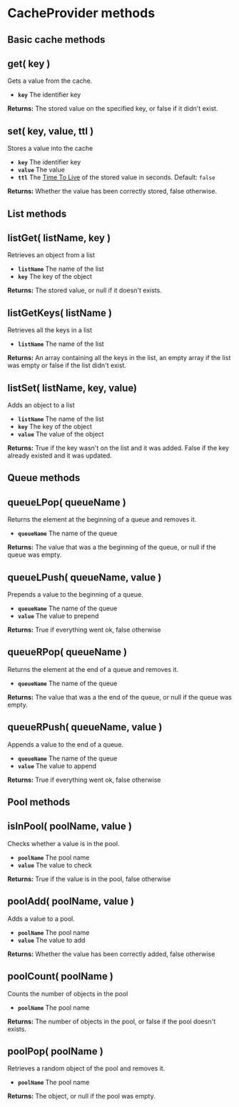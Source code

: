 # CacheProvider methods

## Basic cache methods

## get\( key \) <a id="get"></a>

Gets a value from the cache.

* **`key`** The identifier key

**Returns:** The stored value on the specified key, or false if it didn't exist.

## set\( key, value, ttl \) <a id="set"></a>

Stores a value into the cache

* **`key`** The identifier key
* **`value`** The value
* **`ttl`** The [Time To Live](../../../guide/cache-guide/#time-to-live) of the stored value in seconds. Default: `false`

**Returns:** Whether the value has been correctly stored, false otherwise.

## List methods

## listGet\( listName, key \) <a id="listget"></a>

Retrieves an object from a list

* **`listName`** The name of the list
* **`key`** The key of the object

**Returns:** The stored value, or null if it doesn't exists.

## listGetKeys\( listName \) <a id="listgetkeys"></a>

Retrieves all the keys in a list

* **`listName`** The name of the list

**Returns:** An array containing all the keys in the list, an empty array if the list was empty or false if the list didn't exist.

## listSet\( listName, key, value\) <a id="listset"></a>

Adds an object to a list

* **`listName`** The name of the list
* **`key`** The key of the object
* **`value`** The value of the object

**Returns:** True if the key wasn't on the list and it was added. False if the key already existed and it was updated.

## Queue methods

## queueLPop\( queueName \) <a id="queuelpop"></a>

Returns the element at the beginning of a queue and removes it.

* **`queueName`** The name of the queue

**Returns:** The value that was a the beginning of the queue, or null if the queue was empty.

## queueLPush\( queueName, value \) <a id="queuelpush"></a>

Prepends a value to the beginning of a queue.

* **`queueName`** The name of the queue
* **`value`** The value to prepend

**Returns:** True if everything went ok, false otherwise

## queueRPop\( queueName \) <a id="queuerpop"></a>

Returns the element at the end of a queue and removes it.

* **`queueName`** The name of the queue

**Returns:** The value that was a the end of the queue, or null if the queue was empty.

## queueRPush\( queueName, value \) <a id="queuerpush"></a>

Appends a value to the end of a queue.

* **`queueName`** The name of the queue
* **`value`** The value to append

**Returns:** True if everything went ok, false otherwise

## Pool methods

## isInPool\( poolName, value \) <a id="isinpool"></a>

Checks whether a value is in the pool.

* **`poolName`** The pool name
* **`value`** The value to check

**Returns:** True if the value is in the pool, false otherwise

## poolAdd\( poolName, value \) <a id="pooladd"></a>

Adds a value to a pool.

* **`poolName`** The pool name
* **`value`** The value to add

**Returns:** Whether the value has been correctly added, false otherwise

## poolCount\( poolName \) <a id="poolcount"></a>

Counts the number of objects in the pool

* **`poolName`** The pool name

**Returns:** The number of objects in the pool, or false if the pool doesn't exists.

## poolPop\( poolName \)

Retrieves a random object of the pool and removes it.

* **`poolName`** The pool name

**Returns:** The object, or null if the pool was empty.





